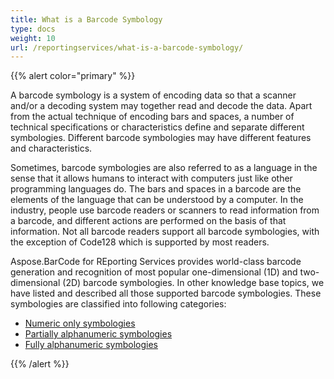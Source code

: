 ```yaml
---
title: What is a Barcode Symbology
type: docs
weight: 10
url: /reportingservices/what-is-a-barcode-symbology/
---
```


{{% alert color="primary" %}} 

A barcode symbology is a system of encoding data so that a scanner and/or a decoding system may together read and decode the data. Apart from the actual technique of encoding bars and spaces, a number of technical specifications or characteristics define and separate different symbologies. Different barcode symbologies may have different features and characteristics.

Sometimes, barcode symbologies are also referred to as a language in the sense that it allows humans to interact with computers just like other programming languages do. The bars and spaces in a barcode are the elements of the language that can be understood by a computer. In the industry, people use barcode readers or scanners to read information from a barcode, and different actions are performed on the basis of that information. Not all barcode readers support all barcode symbologies, with the exception of Code128 which is supported by most readers.

Aspose.BarCode for REporting Services provides world-class barcode generation and recognition of most popular one-dimensional (1D) and two-dimensional (2D) barcode symbologies. In other knowledge base topics, we have listed and described all those supported barcode symbologies. These symbologies are classified into following categories:

- [Numeric only symbologies](/barcode/reportingservices/numeric-only-symbologies-html/)
- [Partially alphanumeric symbologies](/barcode/reportingservices/partially-alphanumeric-symbologies-html/)
- [Fully alphanumeric symbologies](/barcode/reportingservices/fully-alphanumeric-symbologies-html/)

{{% /alert %}}
